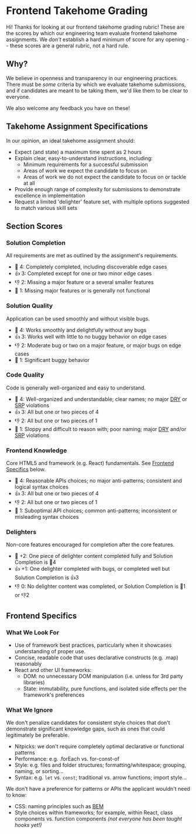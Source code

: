 # Frontend Takehome Grading

Hi!
Thanks for looking at our frontend takehome grading rubric!
These are the scores by which our engineering team evaluate frontend takehome assignments.
We _don't_ establish a hard minimum of score for any opening -- these scores are a general rubric, not a hard rule.

## Why?

We believe in openness and transparency in our engineering practices.
There must be _some_ criteria by which we evaluate takehome submissions, and if candidates are meant to be taking them, we'd like them to be clear to everyone.

We also welcome any feedback you have on these!

## Takehome Assignment Specifications

In our opinion, an ideal takehome assignment should:

* Expect (and state) a maximum time spent as 2 hours
* Explain clear, easy-to-understand instructions, including:
    * Minimum requirements for a successful submission
    * Areas of work we expect the candidate to focus on
    * Areas of work we do not expect the candidate to focus on or tackle at all
* Provide enough range of complexity for submissions to demonstrate excellence in implementation
* Request a limited 'delighter' feature set, with multiple options suggested to match various skill sets

## Section Scores

### Solution Completion

All requirements are met as outlined by the assignment's requirements.

* 💖 4: Completely completed, including discoverable edge cases
* 👍 3: Completed except for one or two minor edge cases
* 👎 2: Missing a major feature or a several smaller features
* 🛑 1: Missing major features or is generally not functional

### Solution Quality

Application can be used smoothly and without visible bugs.

* 💖 4: Works smoothly and delightfully without any bugs
* 👍 3: Works well with little to no buggy behavior on edge cases
* 👎 2: Moderate bug or two on a major feature, or major bugs on edge cases
* 🛑 1: Significant buggy behavior

### Code Quality

Code is generally well-organized and easy to understand.

* 💖 4: Well-organized and understandable; clear names; no major [DRY](https://en.wikipedia.org/wiki/Don%27t_repeat_yourself) or [SRP](https://en.wikipedia.org/wiki/Single_responsibility_principle) violations
* 👍 3: All but one or two pieces of 4
* 👎 2: All but one or two pieces of 1
* 🛑 1: Sloppy and difficult to reason with; poor naming; major [DRY](https://en.wikipedia.org/wiki/Don%27t_repeat_yourself) and/or [SRP](https://en.wikipedia.org/wiki/Single_responsibility_principle) violations

### Frontend Knowledge
Core HTML5 and framework (e.g. React) fundamentals. See [Frontend Specifics](#frontend-specifics) below.

* 💖 4: Reasonable APIs choices; no major anti-patterns; consistent and logical syntax choices 
* 👍 3: All but one or two pieces of 4
* 👎 2: All but one or two pieces of 1
* 🛑 1: Suboptimal API choices; common anti-patterns; inconsistent or misleading syntax choices

### Delighters

Non-core features encouraged for completion after the core features.

* 💖 +2: One piece of delighter content completed fully and Solution Completion is 💖4
* 👍 +1: One delighter completed with bugs, or completed well but Solution Completion is 👍3
* 👎 0: No delighter content was completed, or Solution Completion is 🛑1 or 👎2

## Frontend Specifics

### What We Look For

* Use of framework best practices, particularly when it showcases understanding of proper use.
* Concise, readable code that uses declarative constructs (e.g. .map) reasonably
* React and other UI frameworks:
    * DOM: no unnecessary DOM manipulation (i.e. unless for 3rd party libraries)
    * State: immutability, pure functions, and isolated side effects per the framework's preferences

### What We Ignore

We don't penalize candidates for consistent style choices that don't demonstrate significant knowledge gaps, such as ones that could legitimately be preferable. 

* Nitpicks: we don't require completely optimal declarative or functional patterns
* Performance: e.g. .forEach vs. for-const-of
* Style: e.g. files and folder structures;  formatting/whitespace; grouping, naming, or sorting...
* Syntax: e.g. `let` vs. `const`; traditional vs. arrow functions; import style...

We don't have a preference for patterns or APIs the applicant wouldn't need to know:

* CSS: naming principles such as [BEM](https://en.wikipedia.org/wiki/Single_responsibility_principle)
* Style choices within frameworks; for example, within React, class components vs. function components _(not everyone has been taught hooks yet!)_
